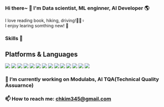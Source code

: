 ### Hi there~ 👋  I'm Data scientist, ML enginner, AI Developer 🌎 <br>



I love reading book, hiking, driving!🏕🏻‍♀️<br>
I enjoy learing somthing new! 📒

### Skills 💪

## Platforms & Languages
<img src="https://img.shields.io/badge/Python-3776AB?style=flat-square&logo=Python&logoColor=white"/> <img src="https://img.shields.io/badge/C-A8B9CC?style=flat-square&logo=C&logoColor=white"/>
<img src="https://img.shields.io/badge/C++-00599C?style=flat-square&logo=C++&logoColor=white"/>
<img src="https://img.shields.io/badge/Java-007396?style=flat-square&logo=Java&logoColor=white"/>
<img src="https://img.shields.io/badge/R-276DC3?style=flat-square&logo=R&logoColor=white"/>
<img src="https://img.shields.io/badge/TensorFlow-FF6F00?style=flat-square&logo=TensorFlow&logoColor=white"/>
<img src="https://img.shields.io/badge/PyTorch-EE4C2C?style=flat-square&logo=PyTorch&logoColor=white"/>
<img src="https://img.shields.io/badge/Jupyter-4285F4?style=flat-square&logo=Jupyter&logoColor=white"/>
<img src="https://img.shields.io/badge/Google Cloud-2D3748?style=flat-square&logo=Google Colab&logoColor=white"/>
<img src="https://img.shields.io/badge/Google Colab-F9AB00?style=flat-square&logo=Node.js&logoColor=white"/>
<img src="https://img.shields.io/badge/Keras-D00000?style=flat-square&logo=Keras&logoColor=white"/>
<img src="https://img.shields.io/badge/MongoDB-47A248?style=flat-square&logo=MongoDB&logoColor=white"/>
<img src="https://img.shields.io/badge/Figma-F24E1E?style=flat-square&logo=Figma&logoColor=white"/>
<img src="https://img.shields.io/badge/Django-092E20?style=flat-square&logo=Django&logoColor=white"/>



### 🔭 I’m currently working on Modulabs, AI TQA(Technical Quality Assuarnce)

### 📫 How to reach me: chkim345@gmail.com

